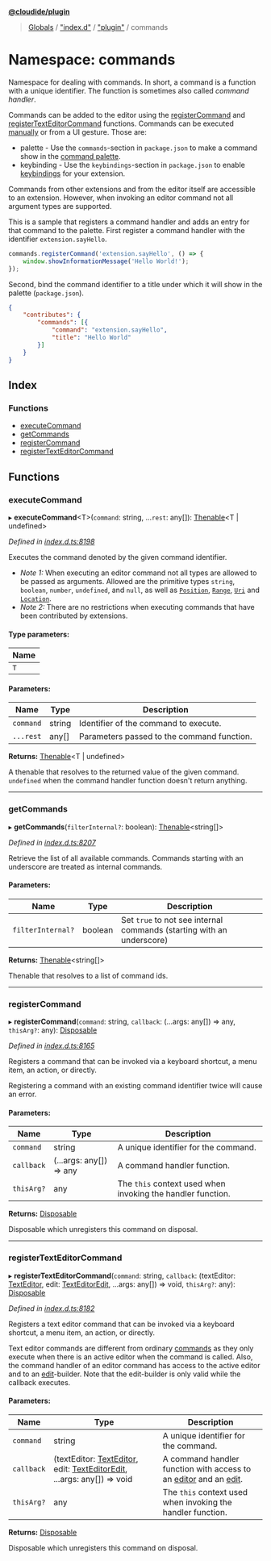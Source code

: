 **[@cloudide/plugin](../README.md)**

> [Globals](../README.md) / ["index.d"](_index_d_.md) / ["plugin"](_index_d_._plugin_.md) / commands

# Namespace: commands

Namespace for dealing with commands. In short, a command is a function with a
unique identifier. The function is sometimes also called _command handler_.

Commands can be added to the editor using the [registerCommand](#commands.registerCommand)
and [registerTextEditorCommand](#commands.registerTextEditorCommand) functions. Commands
can be executed [manually](#commands.executeCommand) or from a UI gesture. Those are:

* palette - Use the `commands`-section in `package.json` to make a command show in
the [command palette](https://code.visualstudio.com/docs/getstarted/userinterface#_command-palette).
* keybinding - Use the `keybindings`-section in `package.json` to enable
[keybindings](https://code.visualstudio.com/docs/getstarted/keybindings#_customizing-shortcuts)
for your extension.

Commands from other extensions and from the editor itself are accessible to an extension. However,
when invoking an editor command not all argument types are supported.

This is a sample that registers a command handler and adds an entry for that command to the palette. First
register a command handler with the identifier `extension.sayHello`.
```javascript
commands.registerCommand('extension.sayHello', () => {
	window.showInformationMessage('Hello World!');
});
```
Second, bind the command identifier to a title under which it will show in the palette (`package.json`).
```json
{
	"contributes": {
		"commands": [{
			"command": "extension.sayHello",
			"title": "Hello World"
		}]
	}
}
```

## Index

### Functions

* [executeCommand](_index_d_._plugin_.commands.md#executecommand)
* [getCommands](_index_d_._plugin_.commands.md#getcommands)
* [registerCommand](_index_d_._plugin_.commands.md#registercommand)
* [registerTextEditorCommand](_index_d_._plugin_.commands.md#registertexteditorcommand)

## Functions

### executeCommand

▸ **executeCommand**\<T>(`command`: string, ...`rest`: any[]): [Thenable](../interfaces/_index_d_.thenable.md)\<T \| undefined>

*Defined in [index.d.ts:8198](https://github.com/shuyaqian/cloudide-plugin-api/blob/57a3a2a/index.d.ts#L8198)*

Executes the command denoted by the given command identifier.

* *Note 1:* When executing an editor command not all types are allowed to
be passed as arguments. Allowed are the primitive types `string`, `boolean`,
`number`, `undefined`, and `null`, as well as [`Position`](#Position), [`Range`](#Range), [`Uri`](#Uri) and [`Location`](#Location).
* *Note 2:* There are no restrictions when executing commands that have been contributed
by extensions.

#### Type parameters:

Name |
------ |
`T` |

#### Parameters:

Name | Type | Description |
------ | ------ | ------ |
`command` | string | Identifier of the command to execute. |
`...rest` | any[] | Parameters passed to the command function. |

**Returns:** [Thenable](../interfaces/_index_d_.thenable.md)\<T \| undefined>

A thenable that resolves to the returned value of the given command. `undefined` when
the command handler function doesn't return anything.

___

### getCommands

▸ **getCommands**(`filterInternal?`: boolean): [Thenable](../interfaces/_index_d_.thenable.md)\<string[]>

*Defined in [index.d.ts:8207](https://github.com/shuyaqian/cloudide-plugin-api/blob/57a3a2a/index.d.ts#L8207)*

Retrieve the list of all available commands. Commands starting with an underscore are
treated as internal commands.

#### Parameters:

Name | Type | Description |
------ | ------ | ------ |
`filterInternal?` | boolean | Set `true` to not see internal commands (starting with an underscore) |

**Returns:** [Thenable](../interfaces/_index_d_.thenable.md)\<string[]>

Thenable that resolves to a list of command ids.

___

### registerCommand

▸ **registerCommand**(`command`: string, `callback`: (...args: any[]) => any, `thisArg?`: any): [Disposable](../classes/_index_d_._plugin_.disposable.md)

*Defined in [index.d.ts:8165](https://github.com/shuyaqian/cloudide-plugin-api/blob/57a3a2a/index.d.ts#L8165)*

Registers a command that can be invoked via a keyboard shortcut,
a menu item, an action, or directly.

Registering a command with an existing command identifier twice
will cause an error.

#### Parameters:

Name | Type | Description |
------ | ------ | ------ |
`command` | string | A unique identifier for the command. |
`callback` | (...args: any[]) => any | A command handler function. |
`thisArg?` | any | The `this` context used when invoking the handler function. |

**Returns:** [Disposable](../classes/_index_d_._plugin_.disposable.md)

Disposable which unregisters this command on disposal.

___

### registerTextEditorCommand

▸ **registerTextEditorCommand**(`command`: string, `callback`: (textEditor: [TextEditor](../interfaces/_index_d_._plugin_.texteditor.md), edit: [TextEditorEdit](../interfaces/_index_d_._plugin_.texteditoredit.md), ...args: any[]) => void, `thisArg?`: any): [Disposable](../classes/_index_d_._plugin_.disposable.md)

*Defined in [index.d.ts:8182](https://github.com/shuyaqian/cloudide-plugin-api/blob/57a3a2a/index.d.ts#L8182)*

Registers a text editor command that can be invoked via a keyboard shortcut,
a menu item, an action, or directly.

Text editor commands are different from ordinary [commands](#commands.registerCommand) as
they only execute when there is an active editor when the command is called. Also, the
command handler of an editor command has access to the active editor and to an
[edit](#TextEditorEdit)-builder. Note that the edit-builder is only valid while the
callback executes.

#### Parameters:

Name | Type | Description |
------ | ------ | ------ |
`command` | string | A unique identifier for the command. |
`callback` | (textEditor: [TextEditor](../interfaces/_index_d_._plugin_.texteditor.md), edit: [TextEditorEdit](../interfaces/_index_d_._plugin_.texteditoredit.md), ...args: any[]) => void | A command handler function with access to an [editor](#TextEditor) and an [edit](#TextEditorEdit). |
`thisArg?` | any | The `this` context used when invoking the handler function. |

**Returns:** [Disposable](../classes/_index_d_._plugin_.disposable.md)

Disposable which unregisters this command on disposal.
